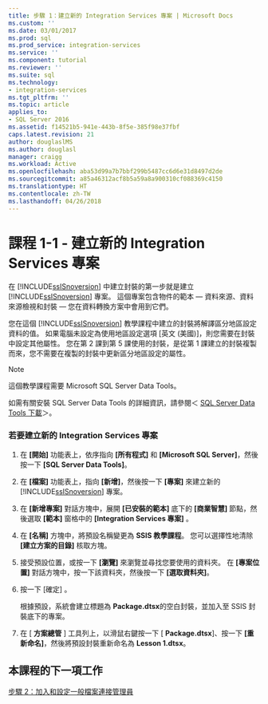 ```yaml
---
title: 步驟 1：建立新的 Integration Services 專案 | Microsoft Docs
ms.custom: ''
ms.date: 03/01/2017
ms.prod: sql
ms.prod_service: integration-services
ms.service: ''
ms.component: tutorial
ms.reviewer: ''
ms.suite: sql
ms.technology:
- integration-services
ms.tgt_pltfrm: ''
ms.topic: article
applies_to:
- SQL Server 2016
ms.assetid: f14521b5-941e-443b-8f5e-385f98e37fbf
caps.latest.revision: 21
author: douglaslMS
ms.author: douglasl
manager: craigg
ms.workload: Active
ms.openlocfilehash: aba53d99a7b7bbf299b5487cc6d6e31d8497d2de
ms.sourcegitcommit: a85a46312acf8b5a59a8a900310cf088369c4150
ms.translationtype: HT
ms.contentlocale: zh-TW
ms.lasthandoff: 04/26/2018
---
```

# <a name="lesson-1-1---creating-a-new-integration-services-project"></a>課程 1-1 - 建立新的 Integration Services 專案
在 [!INCLUDE[ssISnoversion](../includes/ssisnoversion-md.md)] 中建立封裝的第一步就是建立 [!INCLUDE[ssISnoversion](../includes/ssisnoversion-md.md)] 專案。 這個專案包含物件的範本 — 資料來源、資料來源檢視和封裝 — 您在資料轉換方案中會用到它們。  
  
您在這個 [!INCLUDE[ssISnoversion](../includes/ssisnoversion-md.md)] 教學課程中建立的封裝將解譯區分地區設定資料的值。 如果電腦未設定為使用地區設定選項 [英文 (美國)]，則您需要在封裝中設定其他屬性。 您在第 2 課到第 5 課使用的封裝，是從第 1 課建立的封裝複製而來，您不需要在複製的封裝中更新區分地區設定的屬性。  
  
> [!NOTE]  
> 這個教學課程需要 Microsoft SQL Server Data Tools。  
>   
> 如需有關安裝 SQL Server Data Tools 的詳細資訊，請參閱＜ [SQL Server Data Tools 下載](http://msdn.microsoft.com/data/hh297027)＞。  
  
### <a name="to-create-a-new-integration-services-project"></a>若要建立新的 Integration Services 專案  
  
1.  在 **[開始]** 功能表上，依序指向 **[所有程式]** 和 **[Microsoft SQL Server]**，然後按一下 **[SQL Server Data Tools]**。  
  
2.  在 **[檔案]** 功能表上，指向 **[新增]**，然後按一下 **[專案]** 來建立新的 [!INCLUDE[ssISnoversion](../includes/ssisnoversion-md.md)] 專案。  
  
3.  在 **[新增專案]** 對話方塊中，展開 **[已安裝的範本]** 底下的 **[商業智慧]** 節點，然後選取 **[範本]** 窗格中的 **[Integration Services 專案]** 。  
  
4.  在 **[名稱]** 方塊中，將預設名稱變更為 **SSIS 教學課程**。 您可以選擇性地清除 **[建立方案的目錄]** 核取方塊。  
  
5.  接受預設位置，或按一下 **[瀏覽]** 來瀏覽並尋找您要使用的資料夾。 在 **[專案位置]** 對話方塊中，按一下該資料夾，然後按一下 **[選取資料夾]**。  
  
6.  按一下 [確定] 。  
  
    根據預設，系統會建立標題為 **Package.dtsx**的空白封裝，並加入至 SSIS 封裝底下的專案。  
  
7.  在 [ **方案總管** ] 工具列上，以滑鼠右鍵按一下 [ **Package.dtsx**]、按一下 **[重新命名]**，然後將預設封裝重新命名為 **Lesson 1.dtsx**。  
  
## <a name="next-task-in-lesson"></a>本課程的下一項工作  
[步驟 2：加入和設定一般檔案連接管理員](../integration-services/lesson-1-2-adding-and-configuring-a-flat-file-connection-manager.md)  
  
